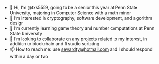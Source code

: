 - 👋 Hi, I’m @txs5559, going to be a senior this year at Penn State University, majoring in Computer Science with a math minor
- 👀 I’m interested in cryptography, software development, and algorithm design
- 🌱 I’m currently learning game theory and number computations at Penn State University
- 💞️ I’m looking to collaborate on any projects related to my interest, in addition to blockchain and fl studio scripting
- 📫 How to reach me: use sewardty@hotmail.com and I should respond within a day or two

<!---
txs5559/txs5559 is a ✨ special ✨ repository because its `README.md` (this file) appears on your GitHub profile.
You can click the Preview link to take a look at your changes.
--->
